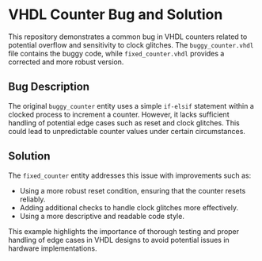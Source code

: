 # VHDL Counter Bug and Solution
This repository demonstrates a common bug in VHDL counters related to potential overflow and sensitivity to clock glitches. The `buggy_counter.vhdl` file contains the buggy code, while `fixed_counter.vhdl` provides a corrected and more robust version.

## Bug Description
The original `buggy_counter` entity uses a simple `if-elsif` statement within a clocked process to increment a counter. However, it lacks sufficient handling of potential edge cases such as reset and clock glitches. This could lead to unpredictable counter values under certain circumstances.

## Solution
The `fixed_counter` entity addresses this issue with improvements such as:
- Using a more robust reset condition, ensuring that the counter resets reliably.
- Adding additional checks to handle clock glitches more effectively.
- Using a more descriptive and readable code style.

This example highlights the importance of thorough testing and proper handling of edge cases in VHDL designs to avoid potential issues in hardware implementations.